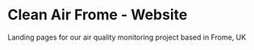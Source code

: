 # Clean Air Frome - Website
Landing pages for our air quality monitoring project based in Frome, UK
